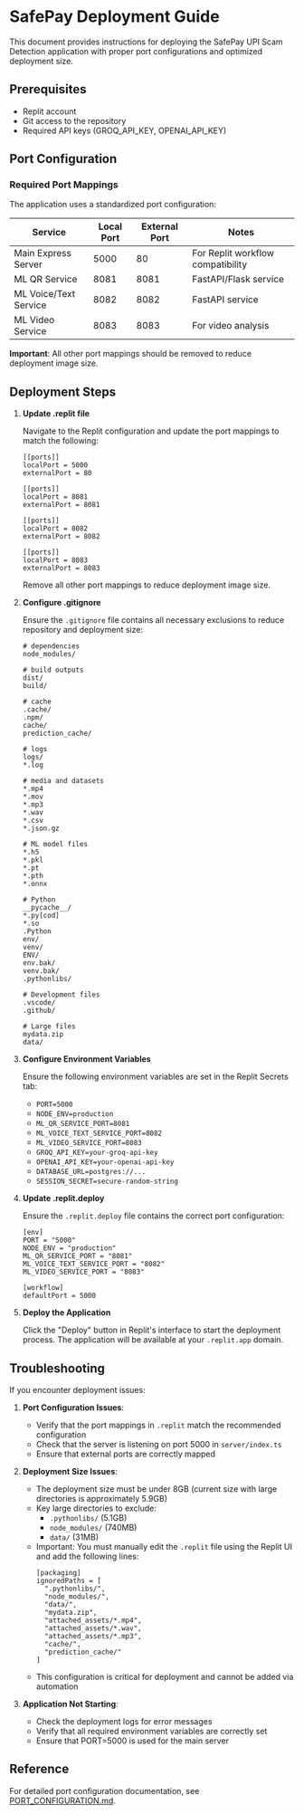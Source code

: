 # SafePay Deployment Guide

This document provides instructions for deploying the SafePay UPI Scam Detection application with proper port configurations and optimized deployment size.

## Prerequisites

- Replit account
- Git access to the repository
- Required API keys (GROQ_API_KEY, OPENAI_API_KEY)

## Port Configuration

### Required Port Mappings

The application uses a standardized port configuration:

| Service                | Local Port | External Port | Notes                            |
|------------------------|------------|--------------|----------------------------------|
| Main Express Server    | 5000       | 80           | For Replit workflow compatibility |
| ML QR Service          | 8081       | 8081         | FastAPI/Flask service            |
| ML Voice/Text Service  | 8082       | 8082         | FastAPI service                  |
| ML Video Service       | 8083       | 8083         | For video analysis               |

**Important**: All other port mappings should be removed to reduce deployment image size.

## Deployment Steps

1. **Update .replit file**

   Navigate to the Replit configuration and update the port mappings to match the following:

   ```
   [[ports]]
   localPort = 5000
   externalPort = 80

   [[ports]]
   localPort = 8081
   externalPort = 8081

   [[ports]]
   localPort = 8082
   externalPort = 8082

   [[ports]]
   localPort = 8083
   externalPort = 8083
   ```

   Remove all other port mappings to reduce deployment image size.

2. **Configure .gitignore**

   Ensure the `.gitignore` file contains all necessary exclusions to reduce repository and deployment size:

   ```
   # dependencies
   node_modules/

   # build outputs
   dist/
   build/

   # cache
   .cache/
   .npm/
   cache/
   prediction_cache/

   # logs
   logs/
   *.log

   # media and datasets
   *.mp4
   *.mov
   *.mp3
   *.wav
   *.csv
   *.json.gz

   # ML model files
   *.h5
   *.pkl
   *.pt
   *.pth
   *.onnx

   # Python
   __pycache__/
   *.py[cod]
   *.so
   .Python
   env/
   venv/
   ENV/
   env.bak/
   venv.bak/
   .pythonlibs/

   # Development files
   .vscode/
   .github/

   # Large files
   mydata.zip
   data/
   ```

3. **Configure Environment Variables**

   Ensure the following environment variables are set in the Replit Secrets tab:

   - `PORT=5000`
   - `NODE_ENV=production`
   - `ML_QR_SERVICE_PORT=8081`
   - `ML_VOICE_TEXT_SERVICE_PORT=8082`
   - `ML_VIDEO_SERVICE_PORT=8083`
   - `GROQ_API_KEY=your-groq-api-key`
   - `OPENAI_API_KEY=your-openai-api-key`
   - `DATABASE_URL=postgres://...`
   - `SESSION_SECRET=secure-random-string`

4. **Update .replit.deploy**

   Ensure the `.replit.deploy` file contains the correct port configuration:

   ```
   [env]
   PORT = "5000"
   NODE_ENV = "production"
   ML_QR_SERVICE_PORT = "8081"
   ML_VOICE_TEXT_SERVICE_PORT = "8082"
   ML_VIDEO_SERVICE_PORT = "8083"

   [workflow]
   defaultPort = 5000
   ```

5. **Deploy the Application**

   Click the "Deploy" button in Replit's interface to start the deployment process. The application will be available at your `.replit.app` domain.

## Troubleshooting

If you encounter deployment issues:

1. **Port Configuration Issues**:
   - Verify that the port mappings in `.replit` match the recommended configuration
   - Check that the server is listening on port 5000 in `server/index.ts`
   - Ensure that external ports are correctly mapped

2. **Deployment Size Issues**:
   - The deployment size must be under 8GB (current size with large directories is approximately 5.9GB)
   - Key large directories to exclude:
     - `.pythonlibs/` (5.1GB)
     - `node_modules/` (740MB)
     - `data/` (31MB)
   - Important: You must manually edit the `.replit` file using the Replit UI and add the following lines:
     ```
     [packaging]
     ignoredPaths = [
       ".pythonlibs/",
       "node_modules/",
       "data/",
       "mydata.zip",
       "attached_assets/*.mp4",
       "attached_assets/*.wav",
       "attached_assets/*.mp3",
       "cache/",
       "prediction_cache/"
     ]
     ```
   - This configuration is critical for deployment and cannot be added via automation

3. **Application Not Starting**:
   - Check the deployment logs for error messages
   - Verify that all required environment variables are correctly set
   - Ensure that PORT=5000 is used for the main server

## Reference

For detailed port configuration documentation, see [PORT_CONFIGURATION.md](PORT_CONFIGURATION.md).